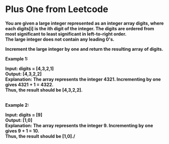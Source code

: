 <h1>Plus One from Leetcode</h1>
<b>You are given a large integer represented as an integer array digits, where each digits[i] is the ith digit of the integer. The digits are ordered from most significant to least significant in left-to-right order.
<br>The large integer does not contain any leading 0's.

Increment the large integer by one and return the resulting array of digits.

Example 1:

Input: digits = [4,3,2,1]
<br>Output: [4,3,2,2]
<br>Explanation: The array represents the integer 4321.
Incrementing by one gives 4321 + 1 = 4322.
<br>Thus, the result should be [4,3,2,2].

<br>Example 2:

 Input: digits = [9]
<br>Output: [1,0]
<br>Explanation: The array represents the integer 9.
Incrementing by one gives 9 + 1 = 10.
<br>Thus, the result should be [1,0]./<b>
